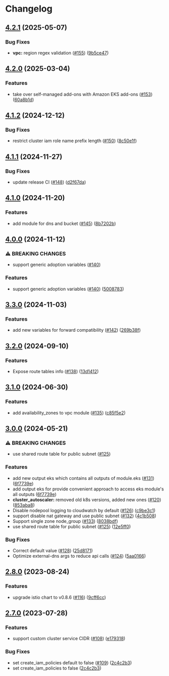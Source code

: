 # Changelog

## [4.2.1](https://github.com/streamnative/terraform-aws-cloud/compare/v4.2.0...v4.2.1) (2025-05-07)


### Bug Fixes

* **vpc:** region regex validation ([#155](https://github.com/streamnative/terraform-aws-cloud/issues/155)) ([9b5ce47](https://github.com/streamnative/terraform-aws-cloud/commit/9b5ce47e533642fa282554910384fab7af2665de))

## [4.2.0](https://github.com/streamnative/terraform-aws-cloud/compare/v4.1.2...v4.2.0) (2025-03-04)


### Features

* take over self-managed add-ons with Amazon EKS add-ons ([#153](https://github.com/streamnative/terraform-aws-cloud/issues/153)) ([60a8b1d](https://github.com/streamnative/terraform-aws-cloud/commit/60a8b1d0a83d03addb664477a6b32c353187d3c9))

## [4.1.2](https://github.com/streamnative/terraform-aws-cloud/compare/v4.1.1...v4.1.2) (2024-12-12)


### Bug Fixes

* restrict cluster iam role name prefix length ([#150](https://github.com/streamnative/terraform-aws-cloud/issues/150)) ([8c50e1f](https://github.com/streamnative/terraform-aws-cloud/commit/8c50e1fb9f4e971c924549db4226e1c106e81c27))

## [4.1.1](https://github.com/streamnative/terraform-aws-cloud/compare/v4.1.0...v4.1.1) (2024-11-27)


### Bug Fixes

* update release CI ([#148](https://github.com/streamnative/terraform-aws-cloud/issues/148)) ([d2f67da](https://github.com/streamnative/terraform-aws-cloud/commit/d2f67da974035398a8cc6a00ad2c3e4f552cbad9))

## [4.1.0](https://github.com/streamnative/terraform-aws-cloud/compare/v4.0.0...v4.1.0) (2024-11-20)


### Features

* add module for dns and bucket ([#145](https://github.com/streamnative/terraform-aws-cloud/issues/145)) ([8b7202b](https://github.com/streamnative/terraform-aws-cloud/commit/8b7202b17bb7abe4e0f84e7785efbe1fa4c42635))

## [4.0.0](https://github.com/streamnative/terraform-aws-cloud/compare/v3.3.0...v4.0.0) (2024-11-12)


### ⚠ BREAKING CHANGES

* support generic adoption variables ([#140](https://github.com/streamnative/terraform-aws-cloud/issues/140))

### Features

* support generic adoption variables ([#140](https://github.com/streamnative/terraform-aws-cloud/issues/140)) ([5008783](https://github.com/streamnative/terraform-aws-cloud/commit/5008783e9a3d856d9e16309c73aa5930479389f0))

## [3.3.0](https://github.com/streamnative/terraform-aws-cloud/compare/v3.2.0...v3.3.0) (2024-11-03)


### Features

* add new variables for forward compatibility ([#142](https://github.com/streamnative/terraform-aws-cloud/issues/142)) ([269b38f](https://github.com/streamnative/terraform-aws-cloud/commit/269b38fbc31e9464921ddf046629fb4ccaee7c4c))

## [3.2.0](https://github.com/streamnative/terraform-aws-cloud/compare/v3.1.0...v3.2.0) (2024-09-10)


### Features

* Expose route tables info ([#138](https://github.com/streamnative/terraform-aws-cloud/issues/138)) ([13d1412](https://github.com/streamnative/terraform-aws-cloud/commit/13d141209539f4ef25eae9f87284eba0c0397170))

## [3.1.0](https://github.com/streamnative/terraform-aws-cloud/compare/v3.0.0...v3.1.0) (2024-06-30)


### Features

* add availability_zones to vpc module ([#135](https://github.com/streamnative/terraform-aws-cloud/issues/135)) ([c85f5e2](https://github.com/streamnative/terraform-aws-cloud/commit/c85f5e2b737d12543262b6502ac01576879d6113))

## [3.0.0](https://github.com/streamnative/terraform-aws-cloud/compare/v2.8.0...v3.0.0) (2024-05-21)


### ⚠ BREAKING CHANGES

* use shared route table for public subnet ([#125](https://github.com/streamnative/terraform-aws-cloud/issues/125))

### Features

* add new output eks which contains all outputs of module.eks ([#131](https://github.com/streamnative/terraform-aws-cloud/issues/131)) ([6f7739e](https://github.com/streamnative/terraform-aws-cloud/commit/6f7739eb8d41f6dfb971cc2eee6f7c9713977432))
* add output eks for provide convenient approach to access eks module's all outputs ([6f7739e](https://github.com/streamnative/terraform-aws-cloud/commit/6f7739eb8d41f6dfb971cc2eee6f7c9713977432))
* **cluster_autoscaler:** removed old k8s versions, added new ones ([#120](https://github.com/streamnative/terraform-aws-cloud/issues/120)) ([853aba8](https://github.com/streamnative/terraform-aws-cloud/commit/853aba86bd144b3462947f02ce83513569cd67af))
* Disable nodepool logging to cloudwatch by default ([#126](https://github.com/streamnative/terraform-aws-cloud/issues/126)) ([c9be3c1](https://github.com/streamnative/terraform-aws-cloud/commit/c9be3c188be0ab67927c799b52c1d88e6f3bb1e6))
* support disable nat gateway and use public subnet ([#132](https://github.com/streamnative/terraform-aws-cloud/issues/132)) ([4c1b508](https://github.com/streamnative/terraform-aws-cloud/commit/4c1b508055a51ab9a8df3efd92785a6ac9c95736))
* Support single zone node_group ([#133](https://github.com/streamnative/terraform-aws-cloud/issues/133)) ([8038bdf](https://github.com/streamnative/terraform-aws-cloud/commit/8038bdf08874221ac2778253148a97bd0c04aa8c))
* use shared route table for public subnet ([#125](https://github.com/streamnative/terraform-aws-cloud/issues/125)) ([12e5ff0](https://github.com/streamnative/terraform-aws-cloud/commit/12e5ff074f4dfb03d8804ccfdc6adbaa55198400))


### Bug Fixes

* Correct default value ([#128](https://github.com/streamnative/terraform-aws-cloud/issues/128)) ([25d8171](https://github.com/streamnative/terraform-aws-cloud/commit/25d8171ff57a4bb83d697c718289b12cb3030b6a))
* Optimize external-dns args to reduce api calls ([#124](https://github.com/streamnative/terraform-aws-cloud/issues/124)) ([5aa0166](https://github.com/streamnative/terraform-aws-cloud/commit/5aa01668a2735698d7ede1e31354e11529fe0710))

## [2.8.0](https://github.com/streamnative/terraform-aws-cloud/compare/v2.7.0...v2.8.0) (2023-08-24)


### Features

* upgrade istio chart to v0.8.6 ([#116](https://github.com/streamnative/terraform-aws-cloud/issues/116)) ([9cff6cc](https://github.com/streamnative/terraform-aws-cloud/commit/9cff6ccc5e5af0d9bb4814eb9fbe2d1e7bf02ece))

## [2.7.0](https://github.com/streamnative/terraform-aws-cloud/compare/v2.6.0...v2.7.0) (2023-07-28)


### Features

* support custom cluster service CIDR ([#108](https://github.com/streamnative/terraform-aws-cloud/issues/108)) ([e179318](https://github.com/streamnative/terraform-aws-cloud/commit/e17931884a4b1d6795621f8b9a61d3b4e79bef2f))


### Bug Fixes

* set create_iam_policies default to false ([#109](https://github.com/streamnative/terraform-aws-cloud/issues/109)) ([2c4c2b3](https://github.com/streamnative/terraform-aws-cloud/commit/2c4c2b3842b16e884f1bb41b8b66aec0addc6812))
* set create_iam_policies to false ([2c4c2b3](https://github.com/streamnative/terraform-aws-cloud/commit/2c4c2b3842b16e884f1bb41b8b66aec0addc6812))
